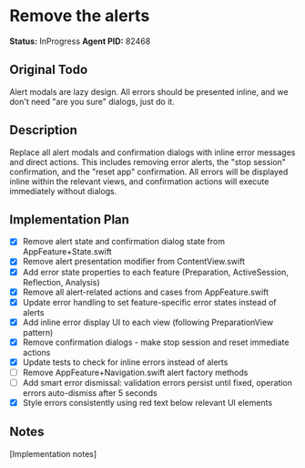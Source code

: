 # Remove the alerts
**Status:** InProgress
**Agent PID:** 82468

## Original Todo
Alert modals are lazy design. All errors should be presented inline, and we don't need "are you sure" dialogs, just do it.

## Description
Replace all alert modals and confirmation dialogs with inline error messages and direct actions. This includes removing error alerts, the "stop session" confirmation, and the "reset app" confirmation. All errors will be displayed inline within the relevant views, and confirmation actions will execute immediately without dialogs.

## Implementation Plan
- [x] Remove alert state and confirmation dialog state from AppFeature+State.swift
- [x] Remove alert presentation modifier from ContentView.swift
- [x] Add error state properties to each feature (Preparation, ActiveSession, Reflection, Analysis)
- [x] Remove all alert-related actions and cases from AppFeature.swift
- [x] Update error handling to set feature-specific error states instead of alerts
- [x] Add inline error display UI to each view (following PreparationView pattern)
- [x] Remove confirmation dialogs - make stop session and reset immediate actions
- [x] Update tests to check for inline errors instead of alerts
- [ ] Remove AppFeature+Navigation.swift alert factory methods
- [ ] Add smart error dismissal: validation errors persist until fixed, operation errors auto-dismiss after 5 seconds
- [x] Style errors consistently using red text below relevant UI elements

## Notes
[Implementation notes]